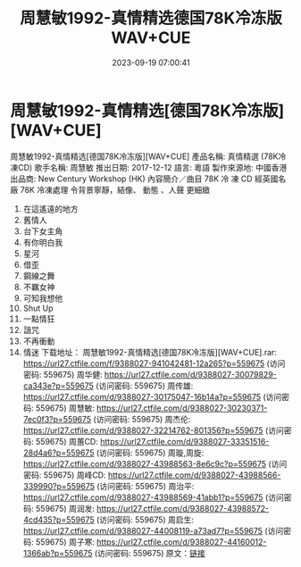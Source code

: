 ﻿---
title: 周慧敏1992-真情精选德国78K冷冻版WAV+CUE
date: 2023-09-19 07:00:41
categories: WAV车载音乐、镜像
tags: 华语中文
---
# 周慧敏1992-真情精选[德国78K冷冻版][WAV+CUE]

周慧敏1992-真情精选[德国78K冷冻版][WAV+CUE]
產品名稱: 真情精選 (78K冷凍CD)
歌手名稱: 周慧敏
推出日期: 2017-12-12
語言: 粵語
製作來源地: 中國香港
出品商: New Century Workshop (HK)
內容簡介／曲目
78K 冷 凍 CD
經英國名 廠 78K 冷凍處理
令背景寧靜，結像、 動態 、人聲 更細緻
01. 在這遙遠的地方
02. 舊情人
03. 台下女主角
04. 有你明白我
05. 星河
06. 借歪
07. 鋼線之舞
08. 不羈女神
09. 可知我想他
10. Shut Up
11. 一點情狂
12. 詛咒
13. 不再衝動
14. 情迷
下载地址：
周慧敏1992-真情精选[德国78K冷冻版][WAV+CUE].rar: https://url27.ctfile.com/f/9388027-941042481-12a265?p=559675
(访问密码: 559675)
周华健: https://url27.ctfile.com/d/9388027-30079829-ca343e?p=559675
(访问密码: 559675)
周传雄: https://url27.ctfile.com/d/9388027-30175047-16b14a?p=559675
(访问密码: 559675)
周慧敏: https://url27.ctfile.com/d/9388027-30230371-7ec0f3?p=559675
(访问密码: 559675)
周杰伦: https://url27.ctfile.com/d/9388027-32214762-801356?p=559675
(访问密码: 559675)
周蕙CD: https://url27.ctfile.com/d/9388027-33351516-28d4a6?p=559675
(访问密码: 559675)
周璇,周旋: https://url27.ctfile.com/d/9388027-43988563-8e6c9c?p=559675
(访问密码: 559675)
周峰CD: https://url27.ctfile.com/d/9388027-43988566-339990?p=559675
(访问密码: 559675)
周治平: https://url27.ctfile.com/d/9388027-43988569-41abb1?p=559675
(访问密码: 559675)
周润发: https://url27.ctfile.com/d/9388027-43988572-4cd435?p=559675
(访问密码: 559675)
周启生: https://url27.ctfile.com/d/9388027-44008119-a73ad7?p=559675
(访问密码: 559675)
周子寒: https://url27.ctfile.com/d/9388027-44160012-1366ab?p=559675
(访问密码: 559675)
原文：[链接](https://blog.sina.com.cn/s/blog_1647c7e76010313h4.html)